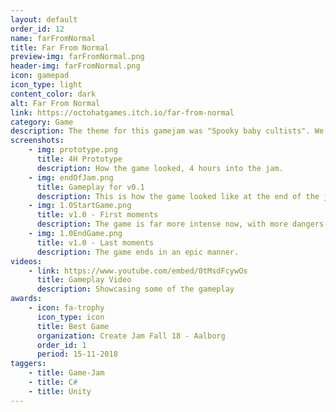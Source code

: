```yaml
---
layout: default
order_id: 12
name: farFromNormal
title: Far From Normal
preview-img: farFromNormal.png
header-img: farFromNormal.png
icon: gamepad
icon_type: light
content_color: dark
alt: Far From Normal
link: https://octohatgames.itch.io/far-from-normal
category: Game
description: The theme for this gamejam was "Spooky baby cultists". We decided to use the 4|44 rule. Where you spend the first four hours making a prototype of the whole game and if you're happy with what you have, spend the rest 44 hours polishing and making the game enjoyable.<br><br>Responsabilities:<br>- Local multiplayer and work on mapping game controllers to characters<br>- UI animations and tracking of points<br>- GameController for score, deaths and spawning items<br>- Inventory system and object interaction<br>- AnimationController for any object on any specified event<br>- Player spawning<br>- Environment threats<br>- Lead a team of 2 other programmers and review their tasks<br><br>We received the opportunity to visit Funday Factory, a game company in Aarhus, where we got information from the people there on different tweaks we could do to improve the game and to make our vision into an actual full game.<br>Later on, a smaller part of the team that was interested to continue in the project spent a week and implemented the features and bugfixes we realized we needed. The game is now in 1.0 and is one of my most proudest achievements.<br><br>Credits for 1.0:<br>- Austeja Vaicyte | Lead Artist<br>- Mark Nielsen | VFX and Programmer<br>- Theodor F Purcaru | Lead Programmer
screenshots:
    - img: prototype.png
      title: 4H Prototype
      description: How the game looked, 4 hours into the jam.
    - img: endOfJam.png
      title: Gameplay for v0.1
      description: This is how the game looked like at the end of the jam.
    - img: 1.0StartGame.png
      title: v1.0 - First moments
      description: The game is far more intense now, with more dangers and tools at the players disposal.
    - img: 1.0EndGame.png
      title: v1.0 - Last moments
      description: The game ends in an epic manner.
videos:
    - link: https://www.youtube.com/embed/0tMsdFcywOs
      title: Gameplay Video
      description: Showcasing some of the gameplay
awards:
    - icon: fa-trophy
      icon_type: icon
      title: Best Game
      organization: Create Jam Fall 18 - Aalborg
      order_id: 1
      period: 15-11-2018
taggers:
    - title: Game-Jam
    - title: C#
    - title: Unity
---
```


